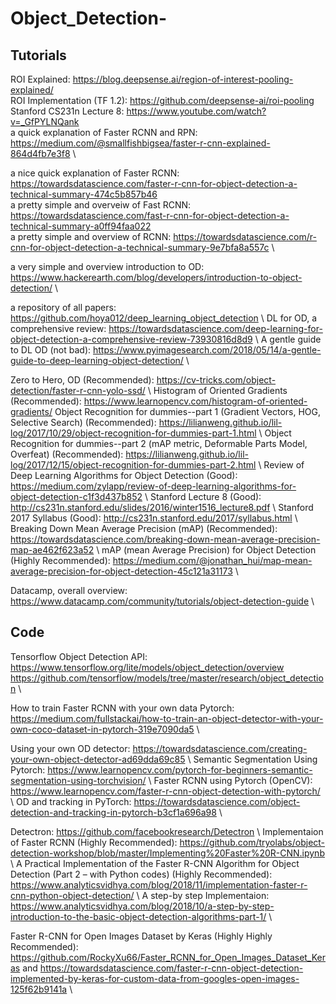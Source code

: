 # Object_Detection-

## Tutorials 

ROI Explained: https://blog.deepsense.ai/region-of-interest-pooling-explained/ \
ROI Implementation (TF 1.2): https://github.com/deepsense-ai/roi-pooling \
Stanford CS231n Lecture 8: https://www.youtube.com/watch?v=_GfPYLNQank \
a quick explanation of Faster RCNN and RPN: https://medium.com/@smallfishbigsea/faster-r-cnn-explained-864d4fb7e3f8 \

a nice quick explanation of Faster RCNN: https://towardsdatascience.com/faster-r-cnn-for-object-detection-a-technical-summary-474c5b857b46 \
a pretty simple and overveiw of Fast RCNN: https://towardsdatascience.com/fast-r-cnn-for-object-detection-a-technical-summary-a0ff94faa022 \
a pretty simple and overview of RCNN: https://towardsdatascience.com/r-cnn-for-object-detection-a-technical-summary-9e7bfa8a557c \ 

a very simple and overview introduction to OD: https://www.hackerearth.com/blog/developers/introduction-to-object-detection/ \ 

a repository of all papers: https://github.com/hoya012/deep_learning_object_detection \ 
DL for OD, a comprehensive review: https://towardsdatascience.com/deep-learning-for-object-detection-a-comprehensive-review-73930816d8d9 \ 
A gentle guide to DL OD (not bad): https://www.pyimagesearch.com/2018/05/14/a-gentle-guide-to-deep-learning-object-detection/ \ 

Zero to Hero, OD (Recommended): https://cv-tricks.com/object-detection/faster-r-cnn-yolo-ssd/ \ 
Histogram of Oriented Gradients (Recommended): https://www.learnopencv.com/histogram-of-oriented-gradients/
Object Recognition for dummies--part 1 (Gradient Vectors, HOG, Selective Search) (Recommended): https://lilianweng.github.io/lil-log/2017/10/29/object-recognition-for-dummies-part-1.html \ 
Object Recognition for dummies--part 2 (mAP metric, Deformable Parts Model, Overfeat) (Recommended): https://lilianweng.github.io/lil-log/2017/12/15/object-recognition-for-dummies-part-2.html \ 
Review of Deep Learning Algorithms for Object Detection (Good): https://medium.com/zylapp/review-of-deep-learning-algorithms-for-object-detection-c1f3d437b852 \ 
Stanford Lecture 8 (Good): http://cs231n.stanford.edu/slides/2016/winter1516_lecture8.pdf \ 
Stanford 2017 Syllabus (Good): http://cs231n.stanford.edu/2017/syllabus.html \ 
Breaking Down Mean Average Precision (mAP) (Recommended): https://towardsdatascience.com/breaking-down-mean-average-precision-map-ae462f623a52 \ 
mAP (mean Average Precision) for Object Detection (Highly Recommended): https://medium.com/@jonathan_hui/map-mean-average-precision-for-object-detection-45c121a31173 \ 


Datacamp, overall overview: https://www.datacamp.com/community/tutorials/object-detection-guide \ 


## Code

Tensorflow Object Detection API: https://www.tensorflow.org/lite/models/object_detection/overview https://github.com/tensorflow/models/tree/master/research/object_detection \ 

How to train Faster RCNN with your own data Pytorch: https://medium.com/fullstackai/how-to-train-an-object-detector-with-your-own-coco-dataset-in-pytorch-319e7090da5 \ 

Using your own OD detector: https://towardsdatascience.com/creating-your-own-object-detector-ad69dda69c85 \ 
Semantic Segmentation Using Pytorch: https://www.learnopencv.com/pytorch-for-beginners-semantic-segmentation-using-torchvision/ \ 
Faster RCNN using Pytorch (OpenCV): https://www.learnopencv.com/faster-r-cnn-object-detection-with-pytorch/ \ 
OD and tracking in PyTorch: https://towardsdatascience.com/object-detection-and-tracking-in-pytorch-b3cf1a696a98 \ 

Detectron: https://github.com/facebookresearch/Detectron \ 
Implementaion of Faster RCNN (Highly Recommended): https://github.com/tryolabs/object-detection-workshop/blob/master/Implementing%20Faster%20R-CNN.ipynb \ 
A Practical Implementation of the Faster R-CNN Algorithm for Object Detection (Part 2 – with Python codes) (Highly Recommended): https://www.analyticsvidhya.com/blog/2018/11/implementation-faster-r-cnn-python-object-detection/ \ 
A step-by step Implementaion: https://www.analyticsvidhya.com/blog/2018/10/a-step-by-step-introduction-to-the-basic-object-detection-algorithms-part-1/ \ 

Faster R-CNN for Open Images Dataset by Keras (Highly Highly Recommended): https://github.com/RockyXu66/Faster_RCNN_for_Open_Images_Dataset_Keras and https://towardsdatascience.com/faster-r-cnn-object-detection-implemented-by-keras-for-custom-data-from-googles-open-images-125f62b9141a \ 




